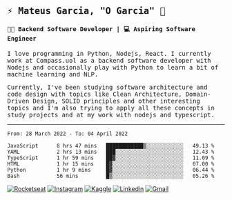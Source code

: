 
<samp>
  
## ⚡ Mateus Garcia, "O Garcia" :rocket: 
  

#### 👨‍💻 Backend Software Developer | 💻 Aspiring Software Engineer

  
I love programming in Python, Nodejs, React. I currently work at Compass.uol as a backend software developer with Nodejs and occasionally play with Python to learn a bit of machine learning and NLP.

  
Currently, I've been studying software architecture and code design with topics like Clean Architecture, Domain-Driven Design, SOLID principles and other interesting topics and I'm also trying to apply all these concepts in study projects and at my work with nodejs and typescript.

---

<!--START_SECTION:waka-->

```text
From: 28 March 2022 - To: 04 April 2022

JavaScript      8 hrs 47 mins   ████████████▒░░░░░░░░░░░░   49.13 %
YAML            2 hrs 13 mins   ███░░░░░░░░░░░░░░░░░░░░░░   12.43 %
TypeScript      1 hr 59 mins    ██▓░░░░░░░░░░░░░░░░░░░░░░   11.09 %
HTML            1 hr 15 mins    █▓░░░░░░░░░░░░░░░░░░░░░░░   07.00 %
Python          1 hr 9 mins     █▓░░░░░░░░░░░░░░░░░░░░░░░   06.44 %
Bash            56 mins         █▒░░░░░░░░░░░░░░░░░░░░░░░   05.26 %
```

<!--END_SECTION:waka-->
  
</samp>

[![Rocketseat](https://img.shields.io/badge/-Rocketseat%20Profile-41b88e?style=flat-square&labelColor=41b88e&logoColor=white&link=https://app.rocketseat.com.br/me/mpgxc)](https://app.rocketseat.com.br/me/mpgxc)
[![Instagram](https://img.shields.io/badge/-Mateus%20Garcia-41b88e?style=flat-square&labelColor=41b88e&logo=instagram&logoColor=white&link=https://www.instagram.com/mpg.x)](https://www.instagram.com/mpg.x) 
[![Kaggle](https://img.shields.io/badge/-Mateus%20Garcia-41b88e?style=flat-square&labelColor=41b88e&logo=kaggle&logoColor=white&link=https://www.kaggle.com/xwalker)](https://www.kaggle.com/xwalker) 
[![Linkedin](https://img.shields.io/badge/-Mateus%20Garcia-41b88e?style=flat-square&logo=Linkedin&logoColor=white&link=https://www.linkedin.com/in/mpgxc)](https://www.linkedin.com/in/mpgxc) 
[![Gmail](https://img.shields.io/badge/-mpgx5.c@gmail.com-41b88e?style=flat-square&logo=Gmail&logoColor=white&link=mailto:diego.schell.f@gmail.com)](mailto:mpgx5.c@gmail.com)
